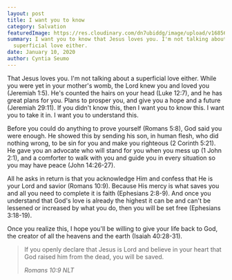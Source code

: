 ```yaml
---
layout: post
title: I want you to know
category: Salvation
featuredImage: https://res.cloudinary.com/dn7ubiddg/image/upload/v1685671919/blog/pexels-ylanite-koppens-810036-1024x682.jpg
summary: I want you to know that Jesus loves you. I'm not talking about a
  superficial love either.
date: January 10, 2020
author: Cyntia Seumo
---
```

<p>
That Jesus loves you. I'm not talking about a superficial love either. While you were yet in your mother's womb, the Lord knew you and loved you (<a>Jeremiah 1:5</a>). He's counted the hairs on your head (<a>Luke 12:7</a>), and he has great plans for you. Plans to prosper you, and give you a hope and a future (<a>Jeremiah 29:11</a>). If you didn't know this, then I want you to know this. I want you to take it in. I want you to understand this.
</p>

<p>
Before you could do anything to prove yourself (<a>Romans 5:8</a>), God said you were enough. He showed this by sending his son, in human flesh, who did nothing wrong, to be sin for you and make you righteous (<a>2 Corinth 5:21</a>). He gave you an advocate who will stand for you when you mess up (<a>1 John 2:1</a>), and a comforter to walk with you and guide you in every situation so you may have peace (<a>John 14:26-27</a>).
</p>

<p>
All he asks in return is that you acknowledge Him and confess that He is your Lord and savior (<a>Romans 10:9</a>). Because His mercy is what saves you and all you need to complete it is faith (<a>Ephesians 2:8-9</a>). And once you understand that God's love is already the highest it can be and can't be lessened or increased by what you do, then you will be set free (<a>Ephesians 3:18-19</a>).
</p>

<p>
Once you realize this, I hope you'll be willing to give your life back to God, the creator of all the heavens and the earth (<a>Isaiah 40:28-31</a>).
</p>

<blockquote>
<p>
If you openly declare that Jesus is Lord and believe in your heart that God raised him from the dead, you will be saved.
</p>
<cite>
Romans 10:9 NLT
</cite>
</blockquote>